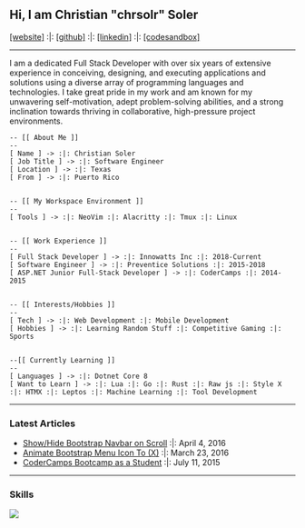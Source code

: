 ## Hi, I am Christian "chrsolr" Soler

<span>
<a href="https://chrsolr.me">[website]</a> 
:|: <a href="https://github.com/chrsolr/">[github]</a>
:|: <a href="https://www.linkedin.com/in/christiansoler/">[linkedin]</a>
:|: <a href="https://codesandbox.io/u/chrsolr">[codesandbox]</a>
</span>

---

I am a dedicated Full Stack Developer with over six years of extensive experience in conceiving, designing, and executing applications and solutions using a diverse array of programming languages and technologies. I take great pride in my work and am known for my unwavering self-motivation, adept problem-solving abilities, and a strong inclination towards thriving in collaborative, high-pressure project environments.

```
-- [[ About Me ]]
--
[ Name ] -> :|: Christian Soler
[ Job Title ] -> :|: Software Engineer
[ Location ] -> :|: Texas
[ From ] -> :|: Puerto Rico


-- [[ My Workspace Environment ]]
--
[ Tools ] -> :|: NeoVim :|: Alacritty :|: Tmux :|: Linux


-- [[ Work Experience ]]
--
[ Full Stack Developer ] -> :|: Innowatts Inc :|: 2018-Current
[ Software Engineer ] -> :|: Preventice Solutions :|: 2015-2018
[ ASP.NET Junior Full-Stack Developer ] -> :|: CoderCamps :|: 2014-2015


-- [[ Interests/Hobbies ]]
--
[ Tech ] -> :|: Web Development :|: Mobile Development
[ Hobbies ] -> :|: Learning Random Stuff :|: Competitive Gaming :|: Sports


--[[ Currently Learning ]]
--
[ Languages ] -> :|: Dotnet Core 8
[ Want to Learn ] -> :|: Lua :|: Go :|: Rust :|: Raw js :|: Style X :|: HTMX :|: Leptos :|: Machine Learning :|: Tool Development
```

---

### Latest Articles

- [Show/Hide Bootstrap Navbar on Scroll](https://github.com/chrsolr/chrsolr/blob/main/blog/show-hide-bootstrap-navbar-on-scroll.md) :|: April 4, 2016
- [Animate Bootstrap Menu Icon To (X)](https://github.com/chrsolr/chrsolr/blob/main/blog/animate-bootstrap-menu-icon-to-x.md) :|: March 23, 2016
- [CoderCamps Bootcamp as a Student](https://github.com/chrsolr/chrsolr/blob/main/blog/codercamps-bootcamp-as-a-student.md) :|: July 11, 2015

---

### Skills

![](https://skillicons.dev/icons?i=neovim,ts,js,nodejs,react,docker,k8s,git,tailwind)
